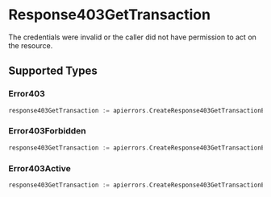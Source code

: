 # Response403GetTransaction

The credentials were invalid or the caller did not have permission to act on the resource.


## Supported Types

### Error403

```go
response403GetTransaction := apierrors.CreateResponse403GetTransactionError403(components.Error403{/* values here */})
```

### Error403Forbidden

```go
response403GetTransaction := apierrors.CreateResponse403GetTransactionError403Forbidden(components.Error403Forbidden{/* values here */})
```

### Error403Active

```go
response403GetTransaction := apierrors.CreateResponse403GetTransactionError403Active(components.Error403Active{/* values here */})
```

